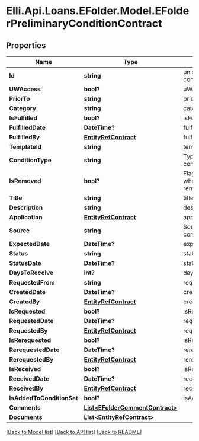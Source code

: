 # Elli.Api.Loans.EFolder.Model.EFolderPreliminaryConditionContract
## Properties

Name | Type | Description | Notes
------------ | ------------- | ------------- | -------------
**Id** | **string** | unique identifier of a condition | [optional] 
**UWAccess** | **bool?** | uWAccess | [optional] 
**PriorTo** | **string** | priorTo | [optional] 
**Category** | **string** | category | [optional] 
**IsFulfilled** | **bool?** | isFulfilled | [optional] 
**FulfilledDate** | **DateTime?** | fulfilledDate | [optional] 
**FulfilledBy** | [**EntityRefContract**](EntityRefContract.md) | fulfilledBy | [optional] 
**TemplateId** | **string** | templateId | [optional] 
**ConditionType** | **string** | Type of a condition(Underwriting|Postclosing|Preliminary|Purchase) | [optional] 
**IsRemoved** | **bool?** | Flag to indicate whether condition is removed or not | [optional] 
**Title** | **string** | title | [optional] 
**Description** | **string** | description | [optional] 
**Application** | [**EntityRefContract**](EntityRefContract.md) | application | [optional] 
**Source** | **string** | Source of condition(Escrow|Investor|Recorder&#39;s Office|Borrowers|FHA|VA|MI Company|Other|Manual|Condition Set|Automated Conditions) | [optional] 
**ExpectedDate** | **DateTime?** | expectedDate | [optional] 
**Status** | **string** | status | [optional] 
**StatusDate** | **DateTime?** | statusDate | [optional] 
**DaysToReceive** | **int?** | daysToReceive | [optional] 
**RequestedFrom** | **string** | requestedFrom | [optional] 
**CreatedDate** | **DateTime?** | createdDate | [optional] 
**CreatedBy** | [**EntityRefContract**](EntityRefContract.md) | createdBy | [optional] 
**IsRequested** | **bool?** | isRequested | [optional] 
**RequestedDate** | **DateTime?** | requestedDate | [optional] 
**RequestedBy** | [**EntityRefContract**](EntityRefContract.md) | requestedBy | [optional] 
**IsRerequested** | **bool?** | isRerequested | [optional] 
**RerequestedDate** | **DateTime?** | rerequestedDate | [optional] 
**RerequestedBy** | [**EntityRefContract**](EntityRefContract.md) | rerequestedBy | [optional] 
**IsReceived** | **bool?** | isReceived | [optional] 
**ReceivedDate** | **DateTime?** | receivedDate | [optional] 
**ReceivedBy** | [**EntityRefContract**](EntityRefContract.md) | receivedBy | [optional] 
**IsAddedToConditionSet** | **bool?** | isAddedToConditionSet | [optional] 
**Comments** | [**List&lt;EFolderCommentContract&gt;**](EFolderCommentContract.md) |  | [optional] 
**Documents** | [**List&lt;EntityRefContract&gt;**](EntityRefContract.md) |  | [optional] 

[[Back to Model list]](../README.md#documentation-for-models) [[Back to API list]](../README.md#documentation-for-api-endpoints) [[Back to README]](../README.md)

